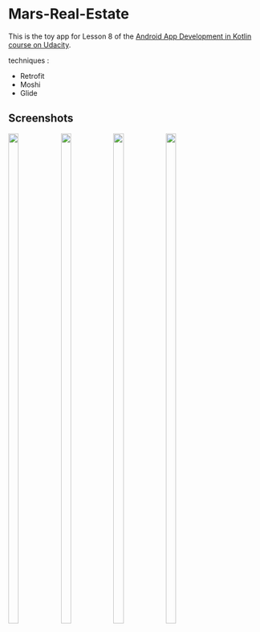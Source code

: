 # Mars-Real-Estate
This is the toy app for Lesson 8 of the [Android App Development in Kotlin course on Udacity](https://classroom.udacity.com/courses/ud9012/).

techniques : 
* Retrofit
* Moshi
* Glide

## Screenshots 

<img src="https://i.imgur.com/4xgyEKu.jpeg" width=20% height=50%> <img src="https://i.imgur.com/VTZL2UG.jpeg" width=20% height=50%> <img src="https://i.imgur.com/mlAsrSb.jpeg" width=20% height=50%> 
<img src="https://i.imgur.com/Su5RPZs.jpeg" width=20% height=50%> 
